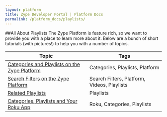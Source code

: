 ```yaml
---
layout: platform
title: Zype Developer Portal | Platform Docs
permalink: /platform_docs/playlists/
---
```

##All About Playlists
The Zype Platform is feature rich, so we want to provide you with a place to learn more about it.
Below are a bunch of short tutorials (with pictures!) to help you with a number of topics.

Topic | Tags
----- | ------------
<a href="http://dev.zype.com/posts/2014/12/04/defining-categories-and-playlists/">Categories and Playlists on the Zype Platform</a> | Categories, Playlists, Platform
<a href="http://dev.zype.com/posts/2014/12/10/filtering-videos-and-playlists/">Search Filters on the Zype Platform</a> | Search Filters, Platform, Videos, Playlists
<a href="http://dev.zype.com/posts/2014/10/23/adding-a-playlist-of-related-videos/">Related Playlists</a> | Playlists
<a href="http://dev.zype.com/posts/2014/12/03/categories-playlists-zobjects-roku/">Categories, Playlists and Your Roku App</a> | Roku, Categories, Playlists
